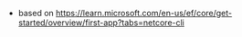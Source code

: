 - based on https://learn.microsoft.com/en-us/ef/core/get-started/overview/first-app?tabs=netcore-cli

